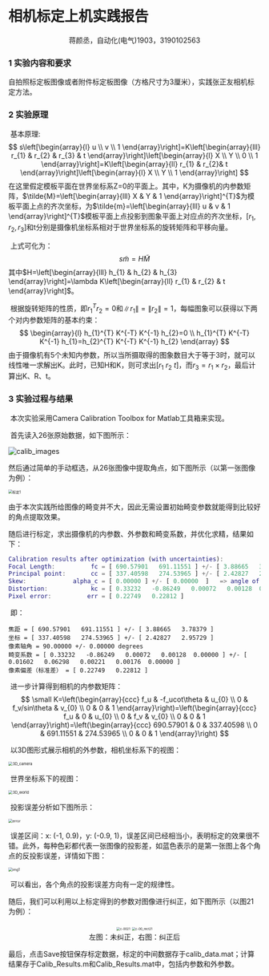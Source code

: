 # 相机标定上机实践报告

<center>蒋颜丞，自动化(电气)1903，3190102563  </center>



### 1 实验内容和要求

​		自拍照标定板图像或者附件标定板图像（方格尺寸为3厘米），实践张正友相机标定方法。

### 2 实验原理

​		基本原理:
$$
s\left[\begin{array}{l}
u \\
v \\
1
\end{array}\right]=K\left[\begin{array}{lll}
r_{1} & r_{2} & r_{3} & t
\end{array}\right]\left[\begin{array}{l}
X \\
Y \\
0 \\
1
\end{array}\right]=K\left[\begin{array}{ll}
r_{1} & r_{2}& t
\end{array}\right]\left[\begin{array}{l}
X \\
Y \\
1
\end{array}\right]
$$
​		在这里假定模板平面在世界坐标系Z=0的平面上。其中，K为摄像机的内参数矩阵，$\tilde{M}=\left[\begin{array}{lll}
X & Y & 1
\end{array}\right]^{T}$为模板平面上点的齐次坐标，为$\tilde{m}=\left[\begin{array}{lll}
u & v & 1
\end{array}\right]^{T}$模板平面上点投影到图象平面上对应点的齐次坐标，$[r_1,r_2,r_3]$和t分别是摄像机坐标系相对于世界坐标系的旋转矩阵和平移向量。

​		上式可化为：
$$
s \tilde{m}=H \tilde{M}
$$
​		其中$H=\left[\begin{array}{lll}
h_{1} & h_{2} & h_{3}
\end{array}\right]=\lambda K\left[\begin{array}{ll}
r_{1} & r_{2} & t
\end{array}\right]$。

​		根据旋转矩阵的性质，即$r_{1}^{T} r_{2}=0$和$\left\|r_{1}\right\|=\left\|r_{2}\right\|=1$，每幅图象可以获得以下两个对内参数矩阵的基本约束：
$$
\begin{array}{l}
h_{1}^{T} K^{-T} K^{-1} h_{2}=0 \\
h_{1}^{T} K^{-T} K^{-1} h_{1}=h_{2}^{T} K^{-T} K^{-1} h_{2}
\end{array}
$$
​		由于摄像机有5个未知内参数，所以当所摄取得的图象数目大于等于3时，就可以线性唯一求解出K。此时，已知H和K，则可求出$[r_1\ r_2\ t]$，而$r_{3}=r_{1} \times r_{2}$，最后计算出K、R、t。

### 3 实验过程与结果

​		本次实验采用Camera Calibration Toolbox for Matlab工具箱来实现。

​		首先读入26张原始数据，如下图所示：

<img src="D:\浙江大学\课程\2022春夏课程\数字图像处理与机器视觉\平时作业\CVprojects\Project8\calib_images.svg" alt="calib_images" style="zoom:100%;" />

​		然后通过简单的手动框选，从26张图像中提取角点，如下图所示（以第一张图像为例）：

<img src="D:\浙江大学\课程\2022春夏课程\数字图像处理与机器视觉\平时作业\CVprojects\Project8\标定2.svg" alt="标定1" style="zoom:50%;" />

​		由于本次实践所给图像的畸变并不大，因此无需设置初始畸变参数就能得到比较好的角点提取效果。

​		随后进行标定，求出摄像机的内参数、外参数和畸变系数，并优化求精，结果如下：

```matlab
Calibration results after optimization (with uncertainties):
Focal Length:          fc = [ 690.57901   691.11551 ] +/- [ 3.88665   3.78379 ]
Principal point:       cc = [ 337.40598   274.53965 ] +/- [ 2.42827   2.95729 ]
Skew:             alpha_c = [ 0.00000 ] +/- [ 0.00000  ]   => angle of pixel axes = 90.00000 +/- 0.00000 degrees
Distortion:            kc = [ 0.33232   -0.86249   0.00072   0.00128  0.00000 ] +/- [ 0.01602   0.06298   0.00221   0.00176  0.00000 ]
Pixel error:          err = [ 0.22749   0.22812 ]
```

​		即：

```
焦距 = [ 690.57901   691.11551 ] +/- [ 3.88665   3.78379 ]
坐标 = [ 337.40598   274.53965 ] +/- [ 2.42827   2.95729 ]
像素轴角 = 90.00000 +/- 0.00000 degrees
畸变系数 = [ 0.33232   -0.86249   0.00072   0.00128  0.00000 ] +/- [ 0.01602   0.06298   0.00221   0.00176  0.00000 ]
像素偏差（标准差） = [ 0.22749   0.22812 ]
```

​		进一步计算得到相机的内参数矩阵：
$$
\small
K=\left(\begin{array}{ccc}
f_u & -f_ucot\theta & u_{0} \\
0 & f_v/sin\theta & v_{0} \\
0 & 0 & 1
\end{array}\right)=\left(\begin{array}{ccc}
f_u & 0 & u_{0} \\
0 & f_v & v_{0} \\
0 & 0 & 1
\end{array}\right)=\left(\begin{array}{ccc}
690.57901 & 0 & 337.40598 \\
0 & 691.11551 & 274.53965 \\
0 & 0 & 1
\end{array}\right)
$$

​		以3D图形式展示相机的外参数，相机坐标系下的视图：

<img src="D:\浙江大学\课程\2022春夏课程\数字图像处理与机器视觉\平时作业\CVprojects\Project8\3D_camera.png" alt="3D_camera" style="zoom:53%;" />

​		世界坐标系下的视图：

<img src="D:\浙江大学\课程\2022春夏课程\数字图像处理与机器视觉\平时作业\CVprojects\Project8\3D_world.svg" alt="3D_world" style="zoom:53%;" />

​		投影误差分析如下图所示：

<img src="D:\浙江大学\课程\2022春夏课程\数字图像处理与机器视觉\平时作业\CVprojects\Project8\error.svg" alt="error" style="zoom:50%;" />

​		误差区间：x: (-1, 0.9)，y: (-0.9, 1)，误差区间已经相当小，表明标定的效果很不错。此外，每种色彩都代表一张图像的投影差，如蓝色表示的是第一张图上各个角点的反投影误差，详情如下图：

<img src="D:\浙江大学\课程\2022春夏课程\数字图像处理与机器视觉\平时作业\CVprojects\Project8\img1.svg" alt="img1" style="zoom:50%;" />

​		可以看出，各个角点的投影误差方向有一定的规律性。

​		随后，我们可以利用以上标定得到的参数对图像进行纠正，如下图所示（以图21为例）：

<center class="half">
    <img src="D:\浙江大学\课程\2022春夏课程\数字图像处理与机器视觉\平时作业\CVprojects\Project8\c-0021.png" alt="c-0021" style="zoom:43%;" />
    <img src="D:\浙江大学\课程\2022春夏课程\数字图像处理与机器视觉\平时作业\CVprojects\Project8\c-00_rect21.png" alt="c-00_rect21" style="zoom:43%;" />
</center>


<center>左图：未纠正，右图：纠正后</center>

​		最后，点击Save按钮保存标定数据，标定的中间数据存于calib_data.mat；计算结果存于Calib_Results.m和Calib_Results.mat中，包括内参数和外参数。